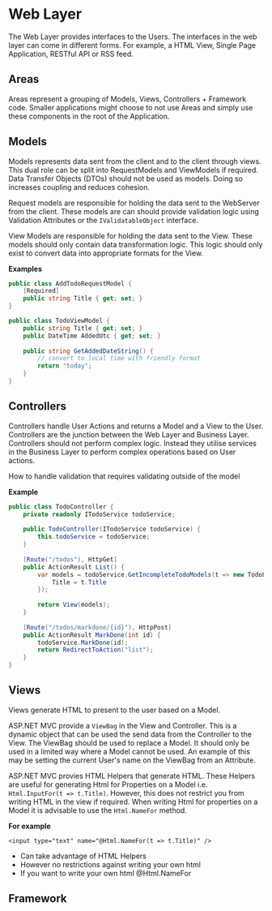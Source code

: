 # Web Layer
The Web Layer provides interfaces to the Users. The interfaces in the web layer can come in different forms. For example, a HTML View, Single Page Application, RESTful API or RSS feed.

## Areas
Areas represent a grouping of Models, Views, Controllers + Framework code. Smaller applications might choose to not use Areas and simply use these components in the root of the Application.

## Models
Models represents data sent from the client and to the client through views. This dual role can be split into RequestModels and ViewModels if required. Data Transfer Objects (DTOs) should not be used as models. Doing so increases coupling and reduces cohesion.

Request models are responsible for holding the data sent to the WebServer from the client. These models are can should provide validation logic using Validation Attributes or the `IValidatableObject` interface.

View Models are responsible for holding the data sent to the View. These models should only contain data transformation logic. This logic should only exist to convert data into appropriate formats for the View.

**Examples**
``` c#
public class AddTodoRequestModel {
    [Required]
    public string Title { get; set; }
}

public class TodoViewModel {
    public string Title { get; set; }
    public DateTime AddedUtc { get; set; }
    
    public string GetAddedDateString() {
        // convert to local time with friendly format
        return "today";
    }
}
```

## Controllers
Controllers handle User Actions and returns a Model and a View to the User. Controllers are the junction between the Web Layer and Business Layer. Controllers should not perform complex logic. Instead they utilise services in the Business Layer to perform complex operations based on User actions.


How to handle validation that requires validating outside of the model

**Example**
```c#
public class TodoController {
    private readonly ITodoService todoService;
    
    public TodoController(ITodoService todoService) {
        this.todoService = todoService;
    }
    
    [Route("/todos"), HttpGet]
    public ActionResult List() {
        var models = todoService.GetIncompleteTodoModels(t => new TodoListItemModel {
            Title = t.Title
        });
        
        return View(models);
    }
    
    [Route("/todos/markdone/{id}"), HttpPost]
    public ActionResult MarkDone(int id) {
        todoService.MarkDone(id);
        return RedirectToAction("list");
    }
}
```

## Views
Views generate HTML to present to the user based on a Model.

ASP.NET MVC provide a `ViewBag` in the View and Controller. This is a dynamic object that can be used the send data from the Controller to the View. The ViewBag should be used to replace a Model. It should only be used in a limited way where a Model cannot be used. An example of this may be setting the current User's name on the ViewBag from an Attribute.

ASP.NET MVC provies HTML Helpers that generate HTML. These Helpers are useful for generating Html for Properties on a Model i.e. `Html.InputFor(t => t.Title)`. However, this does not restrict you from writing HTML in the view if required. When writing Html for properties on a Model it is advisable to use the `Html.NameFor` method.

**For example**
```Razor
<input type="text" name="@Html.NameFor(t => t.Title)" />
```

* Can take advantage of HTML Helpers
* However no restrictions against writing your own html
* If you want to write your own html @Html.NameFor

## Framework
